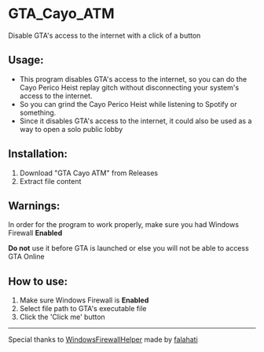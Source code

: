 # GTA_Cayo_ATM
Disable GTA's access to the internet with a click of a button

## Usage:

* This program disables GTA's access to the internet, so you can do the Cayo Perico Heist replay gitch without disconnecting your system's access to the internet.
* So you can grind the Cayo Perico Heist while listening to Spotify or something.
* Since it disables GTA's access to the internet, it could also be used as a way to open a solo public lobby

## Installation:
1. Download "GTA Cayo ATM" from Releases
2. Extract file content

## Warnings:
In order for the program to work properly, make sure you had Windows Firewall **Enabled**

**Do not** use it before GTA is launched or else you will not be able to access GTA Online

## How to use:

1. Make sure Windows Firewall is **Enabled**
2. Select file path to GTA's executable file
3. Click the 'Click me' button

- - - -
Special thanks to [WindowsFirewallHelper](https://github.com/falahati/WindowsFirewallHelper) made by [falahati](https://github.com/falahati)
